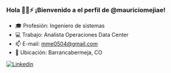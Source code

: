 ### Hola 👋💚⚡  ¡Bienvenido a el perfil de @mauriciomejiae!

- 🎓 Profesión: Ingeniero de sistemas 
- 💻 Trabajo:   Analista Operaciones Data Center
- 📫 E-mail:    mme0504@gmail.com 
- 🌱 Ubicación: Barrancabermeja, CO


[ ![Linkedin](https://img.icons8.com/color/48/000000/linkedin.png) ](https://www.linkedin.com/in/mauriciomejiae/)

<!--
**mauriciomejiae/mauriciomejiae** is a ✨ _special_ ✨ repository because its `README.md` (this file) appears on your GitHub profile.
-->
